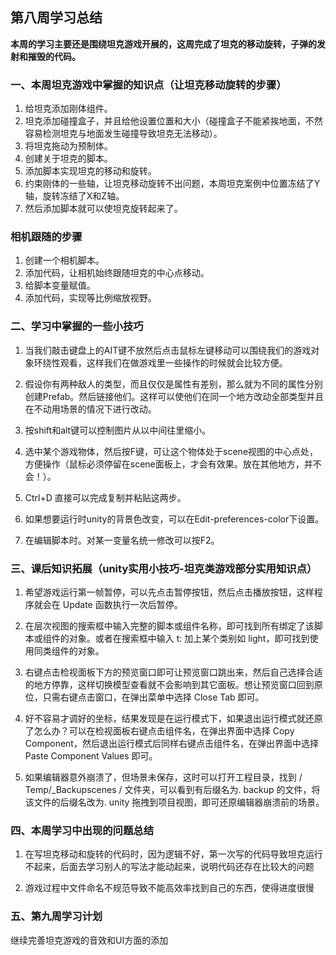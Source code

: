 ## 第八周学习总结  

**本周的学习主要还是围绕坦克游戏开展的，这周完成了坦克的移动旋转，子弹的发射和摧毁的代码。**  

### 一、本周坦克游戏中掌握的知识点（让坦克移动旋转的步骤）  

1. 给坦克添加刚体组件。
1. 坦克添加碰撞盒子，并且给他设置位置和大小（碰撞盒子不能紧挨地面，不然容易检测坦克与地面发生碰撞导致坦克无法移动）。
1. 将坦克拖动为预制体。
1. 创建关于坦克的脚本。
1. 添加脚本实现坦克的移动和旋转。
1. 约束刚体的一些轴，让坦克移动旋转不出问题，本周坦克案例中位置冻结了Y轴，旋转冻结了X和Z轴。
1. 然后添加脚本就可以使坦克旋转起来了。  

### 相机跟随的步骤
1. 创建一个相机脚本。
1. 添加代码，让相机始终跟随坦克的中心点移动。
1. 给脚本变量赋值。
1. 添加代码，实现等比例缩放视野。  

### 二、学习中掌握的一些小技巧
1. 当我们敲击键盘上的AIT键不放然后点击鼠标左键移动可以围绕我们的游戏对象环绕性观看，这样我们在做游戏里一些操作的时候就会比较方便。  

1. 假设你有两种敌人的类型，而且仅仅是属性有差别，那么就为不同的属性分别创建Prefab。然后链接他们。这样可以使他们在同一个地方改动全部类型并且在不动用场景的情况下进行改动。  

1. 按shift和alt键可以控制图片从以中间往里缩小。  

1. 选中某个游戏物体，然后按F键，可让这个物体处于scene视图的中心点处，方便操作（鼠标必须停留在scene面板上，才会有效果。放在其他地方，并不会！）。  

1. Ctrl+D 直接可以完成复制并粘贴这两步。  

1. 如果想要运行时unity的背景色改变，可以在Edit-preferences-color下设置。  

1. 在编辑脚本时。对某一变量名统一修改可以按F2。  

### 三、课后知识拓展（unity实用小技巧-坦克类游戏部分实用知识点）  

1. 希望游戏运行第一帧暂停，可以先点击暂停按钮，然后点击播放按钮，这样程序就会在 Update 函数执行一次后暂停。   

1. 在层次视图的搜索框中输入完整的脚本或组件名称，即可找到所有绑定了该脚本或组件的对象。或者在搜索框中输入 t: 加上某个类别如 light，即可找到使用同类组件的对象。  

1. 右键点击检视面板下方的预览窗口即可让预览窗口跳出来，然后自己选择合适的地方停靠，这样切换模型查看就不会影响到其它面板。想让预览窗口回到原位，只需右键点击窗口，在弹出菜单中选择 Close Tab 即可。  

1. 好不容易才调好的坐标，结果发现是在运行模式下，如果退出运行模式就还原了怎么办？可以在检视面板右键点击组件名，在弹出界面中选择 Copy Component，然后退出运行模式后同样右键点击组件名，在弹出界面中选择 Paste Component Values 即可。  

1. 如果编辑器意外崩溃了，但场景未保存，这时可以打开工程目录，找到 / Temp/_Backupscenes / 文件夹，可以看到有后缀名为. backup 的文件，将该文件的后缀名改为. unity 拖拽到项目视图，即可还原编辑器崩溃前的场景。  

### 四、本周学习中出现的问题总结  

1. 在写坦克移动和旋转的代码时，因为逻辑不好，第一次写的代码导致坦克运行不起来，后面去学习别人的写法才能动起来，说明代码还存在比较大的问题  

1. 游戏过程中文件命名不规范导致不能高效率找到自己的东西，使得进度很慢  

### 五、第九周学习计划  

继续完善坦克游戏的音效和UI方面的添加








